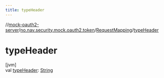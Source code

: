 ```yaml
---
title: typeHeader
---
```

//[mock-oauth2-server](../../../index.html)/[no.nav.security.mock.oauth2.token](../index.html)/[RequestMapping](index.html)/[typeHeader](type-header.html)



# typeHeader



[jvm]\
val [typeHeader](type-header.html): [String](https://kotlinlang.org/api/latest/jvm/stdlib/kotlin/-string/index.html)




